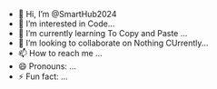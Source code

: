 - 👋 Hi, I’m @SmartHub2024
- 👀 I’m interested in Code...
- 🌱 I’m currently learning To Copy and Paste ...
- 💞️ I’m looking to collaborate on Nothing CUrrently...
- 📫 How to reach me ...
- 😄 Pronouns: ...
- ⚡ Fun fact: ...

<!---
SmartHub2024/SmartHub2024 is a ✨ special ✨ repository because its `README.md` (this file) appears on your GitHub profile.
You can click the Preview link to take a look at your changes.
--->
